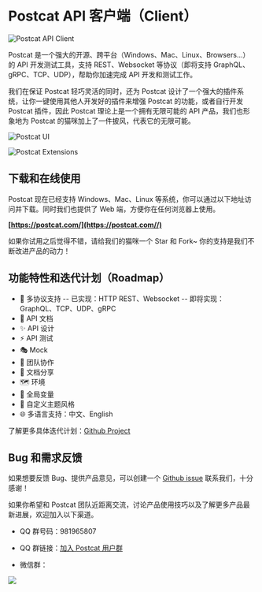 # Postcat API 客户端（Client）

![Postcat API Client](http://data.eolinker.com/course/QbLMSaJ7f3dcd0b075a7031b31f8acb486e0a090f1bdc8d.jpeg)

Postcat 是一个强大的开源、跨平台（Windows、Mac、Linux、Browsers...）的 API 开发测试工具，支持 REST、Websocket 等协议（即将支持 GraphQL、gRPC、TCP、UDP），帮助你加速完成 API 开发和测试工作。

我们在保证 Postcat 轻巧灵活的同时，还为 Postcat 设计了一个强大的插件系统，让你一键使用其他人开发好的插件来增强 Postcat 的功能，或者自行开发 Postcat 插件，因此 Postcat 理论上是一个拥有无限可能的 API 产品，我们也形象地为 Postcat 的猫咪加上了一件披风，代表它的无限可能。

![Postcat UI](http://data.eolinker.com/course/7UYEmJb7b87f58cc42b9528058c673ff41bd96da6a77d71.png)

![Postcat Extensions](http://data.eolinker.com/course/Q9jIAtIc498a3fa46199654df2ffb7b4fdb48b2ebb88ba3.png)

## 下载和在线使用

Postcat 现在已经支持 Windows、Mac、Linux 等系统，你可以通过以下地址访问并下载。同时我们也提供了 Web 端，方便你在任何浏览器上使用。

**[https://postcat.com/](https://postcat.com//)**

如果你试用之后觉得不错，请给我们的猫咪一个 Star 和 Fork~ 你的支持是我们不断改进产品的动力！

## 功能特性和迭代计划（Roadmap）

- 🚀 多协议支持
  -- 已实现：HTTP REST、Websocket
  -- 即将实现：GraphQL、TCP、UDP、gRPC
- 📕 API 文档
- ✨ API 设计
- ⚡ API 测试
- 🎭 Mock
- 🙌 团队协作
- 🎈 文档分享
- 🗺 环境
- 🧶 全局变量
- 🧩 自定义主题风格
- 🌐 多语言支持：中文、English

了解更多具体迭代计划：[Github Project](https://github.com/orgs/eolinker/projects/1/views/16)

## Bug 和需求反馈

如果想要反馈 Bug、提供产品意见，可以创建一个 [Github issue](https://github.com/eolinker/postcat/issues) 联系我们，十分感谢！

如果你希望和 Postcat 团队近距离交流，讨论产品使用技巧以及了解更多产品最新进展，欢迎加入以下渠道。

- QQ 群号码：981965807
- QQ 群链接：[加入 Postcat 用户群](https://jq.qq.com/?_wv=1027&k=Kej1qTUy)

- 微信群：

![](http://data.eolinker.com/course/NKhRRF668370911c8b8ea8a0887b5d62e71b0f1a22ad76a.png)
